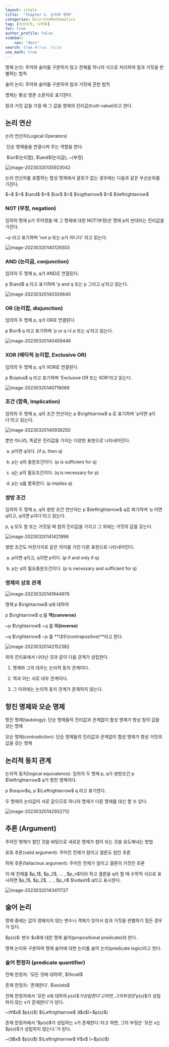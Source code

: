 ```yaml
---
layout: single
title:  "Chapter 2. 논리와 명제"
categories: DiscreteMathematics
tag: [이산수학, 나작복]
toc: true
author_profile: false
sidebar:
    nav: "docs"
search: true #true, false
use_math: true
---
```


명제 논리: 주어와 술어를 구분하지 않고 전체를 하나의 식으로 처리하여 참과 거짓을 판별하는 법칙

술어 논리: 주어와 술어를 구분하여 참과 거짓에 관한 법칙



명제는 통상 영문 소문자로 표기한다.

참과 거짓 값을 가질 때 그 값을 명제의 진리값(truth value)라고 한다.



## 논리 연산

논리 연산자(Logical Operators)

​	단순 명제들을 연결시켜 주는 역할을 한다.

​	$\or\$(논리합), $\and\$(논리곱), ~(부정)

![image-20230320135923042](C:\blogmaker\images\2023-03-20-Review0320-DiscreteMathematics\image-20230320135923042.png)

논리 연산자를 포함하는 합성 명제에서 괄호가 없는 경우에는 다음과 같은 우선순위를 가진다.

$~\$ $>\$ $\and\$ $>\$ $\or\$ $>\$ $\rigtharrow\$ $>\$ $\leftrightarrow\$

### NOT (부정, negation)

임의의 명제 p가 주어졌을 때 그 명제에 대한 NOT(부정)은 명제 p의 반대되는 진리값을 가진다.

~p 라고 표기하며 'not p 또는 p가 아니다' 라고 읽는다.

![image-20230320140129303](C:\blogmaker\images\2023-03-20-Review0320-DiscreteMathematics\image-20230320140129303.png)



### AND (논리곱, conjunction)

임의의 두 명제 p, q가 AND로 연결된다.

p $\and\$ q 라고 표기하며 'p and q 또는 p 그리고 q'라고 읽는다.

![image-20230320140326640](C:\blogmaker\images\2023-03-20-Review0320-DiscreteMathematics\image-20230320140326640.png)



### OR (논리합, disjunction)

임의의 두 명제 p, q가 OR로 연결된다.

p $\or\$ q 라고 표기하며 'p or q 나 p 또는 q'라고 읽는다.

![image-20230320140459446](C:\blogmaker\images\2023-03-20-Review0320-DiscreteMathematics\image-20230320140459446.png)



### XOR (배타적 논리합, Exclusive OR)

임의의 두 명제 p, q가 XOR로 연결된다.

p $\oplus\$ q 라고 표기하며 'Exclusive OR 또는 XOR'라고 읽는다.

![image-20230320140719069](C:\blogmaker\images\2023-03-20-Review0320-DiscreteMathematics\image-20230320140719069.png)



### 조건 (함축, Implication)

임의의 두 명제 p, q의 조건 연산자는 p $\rigihtarrow\$ q 로 표기하며 'p이면 q이다'라고 읽는다.

![image-20230320140938250](C:\blogmaker\images\2023-03-20-Review0320-DiscreteMathematics\image-20230320140938250.png)

뿐만 아니라, 똑같은 진리값을 가지는 다양한 표현으로 나타내어진다.

​	a. p이면 q이다. (if p, then q)

​	b. p는 q의 충분조건이다. (p is sufficient for q)

​	c. q는 p의 필요조건이다. (q is necessary for p)

​	d. p는 q를 함축한다. (p implies q)



### 쌍방 조건

임의의 두 명제 p, q의 쌍방 조건 연산자는 p $\leftrightarrow\$ q로 펴기하며 'p 이면 q이고, q이면 p이다'라고 읽는다.

p, q 모두 참 또는 거짓일 때 참의 진리값을 가지고 그 외에는 거짓의 값을 갖는다.

![image-20230320141421996](C:\blogmaker\images\2023-03-20-Review0320-DiscreteMathematics\image-20230320141421996.png)

쌍방 조건도 마찬가지로 같은 의미를 가진 다른 표현으로 나타내어진다.

​	a. p이면 q이고, q이면 p이다. (p if and only if q)

​	b. p는 q의 필요충분조건이다. (p is necessary and sufficient for q)



### 명제의 상호 관계

![image-20230320141944978](C:\blogmaker\images\2023-03-20-Review0320-DiscreteMathematics\image-20230320141944978.png)

명제 p $\rightarrow\$ q에 대하여

p $\rightarrow\$ q 를 **역(converse)**

~p $\rightarrow\$ ~q 를 **이(inverse)**

~q $\rightarrow\$ ~p 를 **대우(contrapositive)**라고 한다.

![image-20230320142152382](C:\blogmaker\images\2023-03-20-Review0320-DiscreteMathematics\image-20230320142152382.png)

위의 진리표에서 나타난 것과 같이 다음 관계가 성립한다.

1. 명제와 그의 대우는 논리적 동치 관계이다.

2. 역과 이는 서로 대우 관계이다.

3. 그 이외에는 논리적 동치 관계가 존재하지 않는다.

   



## 항진 명제와 모순 명제

항진 명제(tautology): 단순 명제들의 진리값과 관계없이 합성 명제가 항상 참의 값을 갖는 명제

모순 명제(contradiction): 단순 명제들의 진리값과 관계없이 합성 명제가 항상 거짓의 값을 갖는 명제



## 논리적 동치 관계

논리적 동치(logical equivalence): 임의의 두 명제 p, q가 쌍방조건 p $\leftrightarrow\$ q가 항진 명제이다.

p $\equiv\$q, p $\Leftrightarrow\$ q 라고 표기한다.

두 명제의 논리값이 서로 같으므로 하나의 명제가 다른 명제를 대신 할 수 있다.

![image-20230320142932712](C:\blogmaker\images\2023-03-20-Review0320-DiscreteMathematics\image-20230320142932712.png)



## 추론 (Argument)

주어진 명제가 참인 것을 바탕으로 새로운 명제가 참이 되는 것을 유도해내는 방법



유효 추론(valid argument): 주어진 전제가 참이고 결론도 참인 추론

허위 추론(fallacious argument): 주어진 전제가 참이고 결론이 거짓인 추론

이 때 전제를 $p_1\$, $p_2\$, ... , $p_n\$이라 하고 결론을 q라 할 때 수학적 식으로 표시하면 $p_1\$, $p_2\$, ... , $p_n\$ $\vdash\$ q라고 표시한다.

![image-20230320143411727](C:\blogmaker\images\2023-03-20-Review0320-DiscreteMathematics\image-20230320143411727.png)



## 술어 논리

명제 중에는 값이 정해지지 않는 변수나 객체가 있어서 참과 거짓을 판별하기 힘든 경우가 있다.



$p(x)\$: 변수 $x\$에 대한 명제 술어(propositional predicate)라 한다.

명제 논리와 구분하여 명제 술어에 대한 논리를 술어 논리(predicate logic)라고 한다.



### 술어 한정자 (predicate quantifier)

전체 한정자: '모든 것에 대하여', $\forall\$

존재 한정자: '존재한다'. $\exists\$

전체 한정자에서 '모든 x에 대하여 $p(x)\$가 성립한다'고 하면, 그의 부정은 '$p(x)\$가 성립하지 않는 x가 존재한다'가 된다.

~($\forall\$$x\$ $p(x)\$) $\Leftrightarrow\$ $\exists\$$x\$(~$p(x)\$)



존재 한정자에서 '$p(x)\$가 성립하는 x가 존재한다.'라고 하면, 그의 부정은 '모든 x는 $p(x)\$가 성립하지 않는다.'가 된다.

~($\exists\$$x\$ $p(x)\$) $\Leftrightarrow\$ $\forall\$$x\$ (~$p(x)\$)
